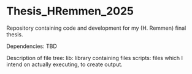 # Thesis_HRemmen_2025
Repository containing code and development for my (H. Remmen) final thesis.

Dependencies:
TBD

Description of file tree:
lib:        library containing files
scripts:    files which I intend on actually executing, to create output.
